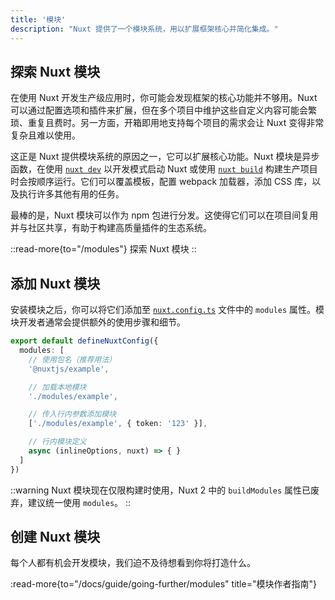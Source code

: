 ```yaml
---
title: '模块'
description: "Nuxt 提供了一个模块系统，用以扩展框架核心并简化集成。"
---
```


## 探索 Nuxt 模块

在使用 Nuxt 开发生产级应用时，你可能会发现框架的核心功能并不够用。Nuxt 可以通过配置选项和插件来扩展，但在多个项目中维护这些自定义内容可能会繁琐、重复且费时。另一方面，开箱即用地支持每个项目的需求会让 Nuxt 变得非常复杂且难以使用。

这正是 Nuxt 提供模块系统的原因之一，它可以扩展核心功能。Nuxt 模块是异步函数，在使用 [`nuxt dev`](/docs/api/commands/dev) 以开发模式启动 Nuxt 或使用 [`nuxt build`](/docs/api/commands/build) 构建生产项目时会按顺序运行。它们可以覆盖模板，配置 webpack 加载器，添加 CSS 库，以及执行许多其他有用的任务。

最棒的是，Nuxt 模块可以作为 npm 包进行分发。这使得它们可以在项目间复用并与社区共享，有助于构建高质量插件的生态系统。

::read-more{to="/modules"}
探索 Nuxt 模块
::

## 添加 Nuxt 模块

安装模块之后，你可以将它们添加至 [`nuxt.config.ts`](/docs/guide/directory-structure/nuxt-config) 文件中的 `modules` 属性。模块开发者通常会提供额外的使用步骤和细节。

```ts twoslash [nuxt.config.ts]
export default defineNuxtConfig({
  modules: [
    // 使用包名（推荐用法）
    '@nuxtjs/example',

    // 加载本地模块
    './modules/example',

    // 传入行内参数添加模块
    ['./modules/example', { token: '123' }],

    // 行内模块定义
    async (inlineOptions, nuxt) => { }
  ]
})
```

::warning
Nuxt 模块现在仅限构建时使用，Nuxt 2 中的 `buildModules` 属性已废弃，建议统一使用 `modules`。
::

## 创建 Nuxt 模块

每个人都有机会开发模块，我们迫不及待想看到你将打造什么。

:read-more{to="/docs/guide/going-further/modules" title="模块作者指南"}